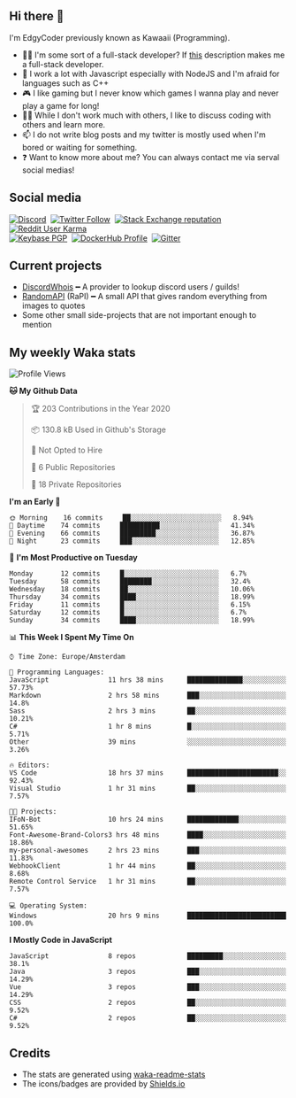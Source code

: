 ## Hi there 👋
I'm EdgyCoder previously known as Kawaaii (Programming).  
- 👨‍💻 I'm some sort of a full-stack developer? If [this](https://www.w3schools.com/whatis/whatis_fullstack.asp) description makes me a full-stack developer.
- 🌱 I work a lot with Javascript especially with NodeJS and I'm afraid for languages such as C++
- 🎮 I like gaming but I never know which games I wanna play and never play a game for long!
- 👯‍♀️ While I don't work much with others, I like to discuss coding with others and learn more.
- 📫 I do not write blog posts and my twitter is mostly used when I'm bored or waiting for something.
- ❓ Want to know more about me? You can always contact me via serval social medias!

## Social media
[![Discord](https://img.shields.io/discord/661411850856038431?label=Discord%20Guild&style=for-the-badge&logo=discord&logoColor=ffffff)](https://discord.gg/44yKPxm)
‎‎ [![Twitter Follow](https://img.shields.io/twitter/follow/edgycoder?color=%231DA1F2&label=Twitter&style=for-the-badge&logo=twitter&logoColor=ffffff)](https://twitter.com/EdgyCoder)
‎‎ [![Stack Exchange reputation](https://img.shields.io/stackexchange/stackoverflow/r/12418331?color=%23F48024&label=Stack%20overflow&style=for-the-badge&logo=stackoverflow&logoColor=ffffff)](https://stackoverflow.com/users/12418331/kawaaii)
‎‎ [![Reddit User Karma](https://img.shields.io/reddit/user-karma/combined/Kawaaii-Programming?label=Reddit&style=for-the-badge&logo=reddit&logoColor=ffffff)](https://www.reddit.com/user/Kawaaii-Programming)  
‎‎ [![Keybase PGP](https://img.shields.io/keybase/pgp/kawaaii?label=Keybase&logo=keybase&logoColor=ffffff&style=for-the-badge)](https://keybase.io/kawaaii)
‎‎ [![DockerHub Profile](https://img.shields.io/badge/DockerHub-kawaaii-informational?style=for-the-badge&logo=docker&logoColor=ffffff)](https://hub.docker.com/u/kawaaii)
‎‎ [![Gitter](https://img.shields.io/gitter/room/edgy-irrelevant/community?label=edgy-irrelevant&logo=gitter&logoColor=ffffff&style=for-the-badge)](https://gitter.im/edgy-irrelevant/community)

## Current projects
- [DiscordWhois](https://discordwhois.xyz) ━ A provider to lookup discord users / guilds!
- [RandomAPI](https://random.rest) (RaPI) ━ A small API that gives random everything from images to quotes
- Some other small side-projects that are not important enough to mention

## My weekly Waka stats
<!--START_SECTION:waka-->
![Profile Views](http://img.shields.io/badge/Profile%20Views-5-blue)

**🐱 My Github Data** 

> 🏆 203 Contributions in the Year 2020
 > 
> 📦 130.8 kB Used in Github's Storage 
 > 
> 🚫 Not Opted to Hire
 > 
> 📜 6 Public Repositories
 > 
> 🔑 18 Private Repositories 

**I'm an Early 🐤** 

```text
🌞 Morning    16 commits     ██░░░░░░░░░░░░░░░░░░░░░░░   8.94% 
🌆 Daytime    74 commits     ██████████░░░░░░░░░░░░░░░   41.34% 
🌃 Evening    66 commits     █████████░░░░░░░░░░░░░░░░   36.87% 
🌙 Night      23 commits     ███░░░░░░░░░░░░░░░░░░░░░░   12.85%

```
📅 **I'm Most Productive on Tuesday** 

```text
Monday       12 commits     █░░░░░░░░░░░░░░░░░░░░░░░░   6.7% 
Tuesday      58 commits     ████████░░░░░░░░░░░░░░░░░   32.4% 
Wednesday    18 commits     ██░░░░░░░░░░░░░░░░░░░░░░░   10.06% 
Thursday     34 commits     ████░░░░░░░░░░░░░░░░░░░░░   18.99% 
Friday       11 commits     █░░░░░░░░░░░░░░░░░░░░░░░░   6.15% 
Saturday     12 commits     █░░░░░░░░░░░░░░░░░░░░░░░░   6.7% 
Sunday       34 commits     ████░░░░░░░░░░░░░░░░░░░░░   18.99%

```


📊 **This Week I Spent My Time On** 

```text
⌚︎ Time Zone: Europe/Amsterdam

💬 Programming Languages: 
JavaScript               11 hrs 38 mins      ██████████████░░░░░░░░░░░   57.73% 
Markdown                 2 hrs 58 mins       ███░░░░░░░░░░░░░░░░░░░░░░   14.8% 
Sass                     2 hrs 3 mins        ██░░░░░░░░░░░░░░░░░░░░░░░   10.21% 
C#                       1 hr 8 mins         █░░░░░░░░░░░░░░░░░░░░░░░░   5.71% 
Other                    39 mins             ░░░░░░░░░░░░░░░░░░░░░░░░░   3.26%

🔥 Editors: 
VS Code                  18 hrs 37 mins      ███████████████████████░░   92.43% 
Visual Studio            1 hr 31 mins        ██░░░░░░░░░░░░░░░░░░░░░░░   7.57%

🐱‍💻 Projects: 
IFoN-Bot                 10 hrs 24 mins      █████████████░░░░░░░░░░░░   51.65% 
Font-Awesome-Brand-Colors3 hrs 48 mins       ████░░░░░░░░░░░░░░░░░░░░░   18.86% 
my-personal-awesomes     2 hrs 23 mins       ███░░░░░░░░░░░░░░░░░░░░░░   11.83% 
WebhookClient            1 hr 44 mins        ██░░░░░░░░░░░░░░░░░░░░░░░   8.68% 
Remote Control Service   1 hr 31 mins        ██░░░░░░░░░░░░░░░░░░░░░░░   7.57%

💻 Operating System: 
Windows                  20 hrs 9 mins       █████████████████████████   100.0%

```

**I Mostly Code in JavaScript** 

```text
JavaScript               8 repos             █████████░░░░░░░░░░░░░░░░   38.1% 
Java                     3 repos             ███░░░░░░░░░░░░░░░░░░░░░░   14.29% 
Vue                      3 repos             ███░░░░░░░░░░░░░░░░░░░░░░   14.29% 
CSS                      2 repos             ██░░░░░░░░░░░░░░░░░░░░░░░   9.52% 
C#                       2 repos             ██░░░░░░░░░░░░░░░░░░░░░░░   9.52%

```



<!--END_SECTION:waka-->

## Credits
- The stats are generated using [waka-readme-stats](https://github.com/anmol098/waka-readme-stats)
- The icons/badges are provided by [Shields.io](https://shields.io/)
